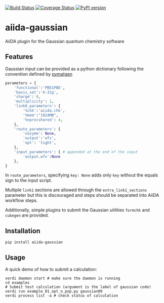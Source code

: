 [![Build Status](https://travis-ci.org/nanotech-empa/aiida-gaussian.svg?branch=master)](https://travis-ci.org/nanotech-empa/aiida-gaussian)
[![Coverage Status](https://coveralls.io/repos/github/nanotech-empa/aiida-gaussian/badge.svg?branch=master)](https://coveralls.io/github/nanotech-empa/aiida-gaussian?branch=master)
[![PyPI version](https://badge.fury.io/py/aiida-gaussian.svg)](https://badge.fury.io/py/aiida-gaussian)

# aiida-gaussian

AiiDA plugin for the Gaussian quantum chemistry software

## Features

Gaussian input can be provided as a python dictionary following the convention defined by [pymatgen](https://pymatgen.org/)
```python
parameters = {
    'functional':'PBE1PBE',
    'basis_set':'6-31g',
    'charge': 0,
    'multiplicity': 1,
    'link0_parameters': {
        '%chk':'aiida.chk',
        '%mem':"1024MB",
        '%nprocshared': 4,
    },
    'route_parameters': {
        'nosymm': None,
        'output':'wfx',
        'opt': 'tight',
    },
    'input_parameters': { # appended at the end of the input
        'output.wfx':None
    }, 
}
```
In `route_parameters`, specifying `key: None` adds only `key` without the equals sign to the input script.

Multiple `link1` sections are allowed through the `extra_link1_sections` parameter but this is discouraged and steps should be separated into AiiDA workflow steps.

Additionally, simple plugins to submit the Gaussian utilities `formchk` and `cubegen` are provided.

## Installation

```shell
pip install aiida-gaussian
```

## Usage

A quick demo of how to submit a calculation:
```shell
verdi daemon start # make sure the daemon is running
cd examples
# Submit test calculation (argument is the label of gaussian code)
verdi run example_01_opt_n_pop.py gaussian09 
verdi process list -a # check status of calculation
```

